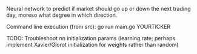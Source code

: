 Neural network to predict if market should go up or down the next trading day, moreso what degree in which direction.

Command line execution (from src): go run main.go YOURTICKER

TODO: Troubleshoot nn initialization params (learning rate; perhaps implement Xavier/Glorot initialization for weights rather than random)